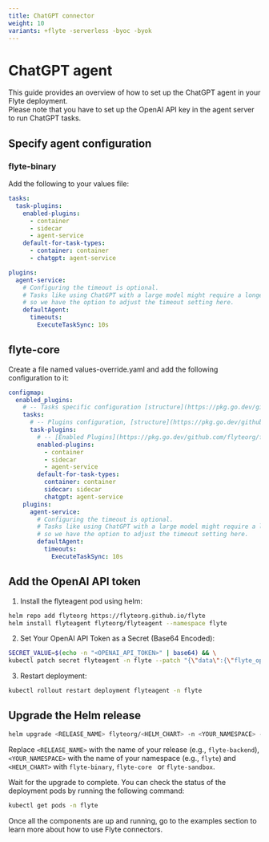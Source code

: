 ```yaml
---
title: ChatGPT connector
weight: 10
variants: +flyte -serverless -byoc -byok
---
```


# ChatGPT agent

This guide provides an overview of how to set up the ChatGPT agent in your Flyte deployment.  
Please note that you have to set up the OpenAI API key in the agent server to run ChatGPT tasks.

## Specify agent configuration

### flyte-binary

Add the following to your values file:

```yaml
tasks:
  task-plugins:
    enabled-plugins:
      - container
      - sidecar
      - agent-service
    default-for-task-types:
      - container: container
      - chatgpt: agent-service

plugins:
  agent-service:
    # Configuring the timeout is optional.
    # Tasks like using ChatGPT with a large model might require a longer time, 
    # so we have the option to adjust the timeout setting here.
    defaultAgent:
      timeouts:
        ExecuteTaskSync: 10s
```

## flyte-core

Create a file named values-override.yaml and add the following configuration to it:

```yaml
configmap:
  enabled_plugins:
    # -- Tasks specific configuration [structure](https://pkg.go.dev/github.com/flyteorg/flytepropeller/pkg/controller/nodes/task/config#GetConfig)
    tasks:
      # -- Plugins configuration, [structure](https://pkg.go.dev/github.com/flyteorg/flytepropeller/pkg/controller/nodes/task/config#TaskPluginConfig)
      task-plugins:
        # -- [Enabled Plugins](https://pkg.go.dev/github.com/flyteorg/flyteplugins/go/tasks/config#Config). Enable sagemaker*, athena if you install the backend
        enabled-plugins:
          - container
          - sidecar
          - agent-service
        default-for-task-types:
          container: container
          sidecar: sidecar
          chatgpt: agent-service
    plugins:
      agent-service:
        # Configuring the timeout is optional.
        # Tasks like using ChatGPT with a large model might require a longer time, 
        # so we have the option to adjust the timeout setting here.
        defaultAgent:
          timeouts:
            ExecuteTaskSync: 10s
```
## Add the OpenAI API token
1. Install the flyteagent pod using helm:
```bash
helm repo add flyteorg https://flyteorg.github.io/flyte
helm install flyteagent flyteorg/flyteagent --namespace flyte
```

2. Set Your OpenAI API Token as a Secret (Base64 Encoded):
```bash
SECRET_VALUE=$(echo -n "<OPENAI_API_TOKEN>" | base64) && \
kubectl patch secret flyteagent -n flyte --patch "{\"data\":{\"flyte_openai_api_key\":\"$SECRET_VALUE\"}}"
```
3. Restart deployment:

```bash
kubectl rollout restart deployment flyteagent -n flyte
```
## Upgrade the Helm release


```bash
helm upgrade <RELEASE_NAME> flyteorg/<HELM_CHART> -n <YOUR_NAMESPACE> --values values-override.yaml

```

Replace ``<RELEASE_NAME>`` with the name of your release (e.g., ``flyte-backend``),
``<YOUR_NAMESPACE>`` with the name of your namespace (e.g., ``flyte``) and `<HELM_CHART>` with `flyte-binary`, `flyte-core ` or `flyte-sandbox`.


Wait for the upgrade to complete. You can check the status of the deployment pods by running the following command:

```bash
kubectl get pods -n flyte
```

Once all the components are up and running, go to the examples section to learn more about how to use Flyte connectors.



